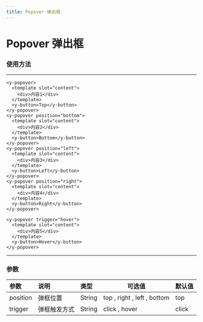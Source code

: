 ```yaml
---
title: Popover 弹出框
---
```


# Popover 弹出框

### 使用方法

---

<popover-demo/>

```
<y-popover>
  <template slot="content">
    <div>内容1</div>
  </template>
  <y-button>Top</y-button>
</y-popover>
<y-popover position="bottom">
  <template slot="content">
    <div>内容2</div>
  </template>
  <y-button>Bottom</y-button>
</y-popover>
<y-popover position="left">
  <template slot="content">
    <div>内容3</div>
  </template>
  <y-button>Left</y-button>
</y-popover>
<y-popover position="right">
  <template slot="content">
    <div>内容4</div>
  </template>
  <y-button>Right</y-button>
</y-popover>

<y-popover trigger="hover">
  <template slot="content">
    <div>内容5</div>
  </template>
  <y-button>Hover</y-button>
</y-popover>
```

---

### 参数

| 参数           | 说明           | 类型  | 可选值      | 默认值     |
|:------------- |:---------------|:-----|-----|:-----|
|  position    | 弹框位置         | String |  top , right , left , bottom  | top |
|  trigger     | 弹框触发方式      | String |  click , hover   | click |
